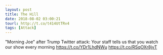 ```yaml
---
layout: post
title: The Hill
date: 2018-08-02 03:00:21
tourl: http://t.co/t414UtTRv4
tags: [Attack]
---
```

"Morning Joe" after Trump Twitter attack: Your staff tells us that you watch our show every morning https://t.co/YDr1LhdNWu https://t.co/RSqOXr8jvT